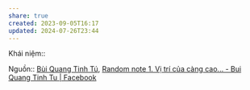 ```yaml
---
share: true
created: 2023-09-05T16:17
updated: 2024-07-26T23:44
---
```

Khái niệm:: 

Nguồn:: [Bùi Quang Tinh Tú](../../../%CE%9E%20Ngu%E1%BB%93n/Qu%E1%BA%A3n%20l%C3%BD%20d%E1%BB%B1%20%C3%A1n,%20ph%C3%A1t%20tri%E1%BB%83n%20s%E1%BA%A3n%20ph%E1%BA%A9m,%20x%C3%A2y%20d%E1%BB%B1ng%20t%E1%BB%95%20ch%E1%BB%A9c/B%C3%B9i%20Quang%20Tinh%20T%C3%BA.md), [Random note 1. Vị trí của càng cao... - Bui Quang Tinh Tu | Facebook](https://www.facebook.com/buiquangtinhtu/posts/pfbid02JPbKA3KJijQGdhZMijz4iyTjTM1ZXqEefpCAXjdBztL6hiw1xTKujnfRQUPqUPzjl)